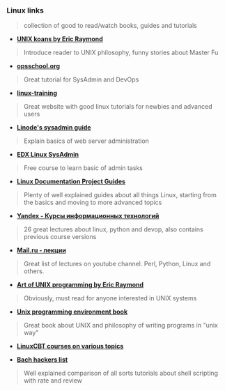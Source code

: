 ### Linux links
> collection of good to read/watch books, guides and tutorials

 *  **[UNIX koans by Eric Raymond](http://catb.org/esr/writings/unix-koans/)**
  
  > Introduce reader to UNIX philosophy, funny stories about Master Fu

 *  **[opsschool.org](http://www.opsschool.org/en/latest/introduction.html)**
  
  > Great tutorial for SysAdmin and DevOps

 *  **[linux-training](http://linux-training.be/)**
  
  > Great website with good linux tutorials for newbies and advanced users

 *  **[Linode's sysadmin guide](https://www.linode.com/docs/tools-reference/linux-system-administration-basics#how-to-serve-websites)**
  
  > Explain basics of web server administration
 
 *  **[EDX Linux SysAdmin](https://www.edx.org/course/linux-system-administration-essentials-linuxfoundationx-lfs201x)**
  
  > Free course to learn basic of admin tasks

 *  **[ Linux Documentation Project Guides ](http://www.tldp.org/guides.html)**
  
  > Plenty of well explained guides about all things Linux, starting from the basics and moving to more advanced topics
 
 *  **[ Yandex - Курсы информационных технологий ](https://academy.yandex.ru/events/kit/5/)**
  
  > 26 great lectures about linux, python and devop, also contains previous course versions

 *  **[ Mail.ru - лекции ](https://www.youtube.com/channel/UCmqEpAsQMcsYaeef4qgECvQ)**
  
  > Great list of lectures on youtube channel. Perl, Python, Linux and others.

 *  **[ Art of UNIX programming by Eric Raymond]()**
  
  > Obviously, must read for anyone interested in UNIX systems

 *  **[ Unix programming environment book](http://file.allitebooks.com/20150519/The%20Unix%20Programming%20Environment.pdf)**
  
  > Great book about UNIX and philosophy of writing programs in "unix way"

 *  **[LinuxCBT courses on various topics]()**
 
 *  **[Bach hackers list](http://wiki.bash-hackers.org/scripting/tutoriallist)**
  
  > Well explained comparison of all sorts tutorials about shell scripting with rate and review



 



